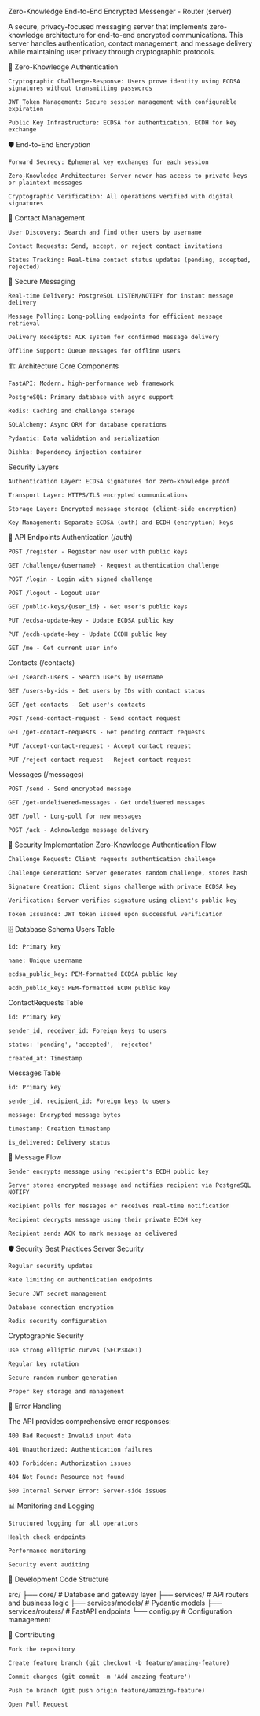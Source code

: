 Zero-Knowledge End-to-End Encrypted Messenger - Router (server)

A secure, privacy-focused messaging server that implements zero-knowledge architecture for end-to-end encrypted communications. This server handles authentication, contact management, and message delivery while maintaining user privacy through cryptographic protocols.

🔐 Zero-Knowledge Authentication

    Cryptographic Challenge-Response: Users prove identity using ECDSA signatures without transmitting passwords

    JWT Token Management: Secure session management with configurable expiration

    Public Key Infrastructure: ECDSA for authentication, ECDH for key exchange

🛡️ End-to-End Encryption

    Forward Secrecy: Ephemeral key exchanges for each session

    Zero-Knowledge Architecture: Server never has access to private keys or plaintext messages

    Cryptographic Verification: All operations verified with digital signatures

👥 Contact Management

    User Discovery: Search and find other users by username

    Contact Requests: Send, accept, or reject contact invitations

    Status Tracking: Real-time contact status updates (pending, accepted, rejected)

💬 Secure Messaging

    Real-time Delivery: PostgreSQL LISTEN/NOTIFY for instant message delivery

    Message Polling: Long-polling endpoints for efficient message retrieval

    Delivery Receipts: ACK system for confirmed message delivery

    Offline Support: Queue messages for offline users

🏗️ Architecture
Core Components

    FastAPI: Modern, high-performance web framework

    PostgreSQL: Primary database with async support

    Redis: Caching and challenge storage

    SQLAlchemy: Async ORM for database operations

    Pydantic: Data validation and serialization

    Dishka: Dependency injection container

Security Layers

    Authentication Layer: ECDSA signatures for zero-knowledge proof

    Transport Layer: HTTPS/TLS encrypted communications

    Storage Layer: Encrypted message storage (client-side encryption)

    Key Management: Separate ECDSA (auth) and ECDH (encryption) keys

🔧 API Endpoints
Authentication (/auth)

    POST /register - Register new user with public keys

    GET /challenge/{username} - Request authentication challenge

    POST /login - Login with signed challenge

    POST /logout - Logout user

    GET /public-keys/{user_id} - Get user's public keys

    PUT /ecdsa-update-key - Update ECDSA public key

    PUT /ecdh-update-key - Update ECDH public key

    GET /me - Get current user info

Contacts (/contacts)

    GET /search-users - Search users by username

    GET /users-by-ids - Get users by IDs with contact status

    GET /get-contacts - Get user's contacts

    POST /send-contact-request - Send contact request

    GET /get-contact-requests - Get pending contact requests

    PUT /accept-contact-request - Accept contact request

    PUT /reject-contact-request - Reject contact request

Messages (/messages)

    POST /send - Send encrypted message

    GET /get-undelivered-messages - Get undelivered messages

    GET /poll - Long-poll for new messages

    POST /ack - Acknowledge message delivery

🔐 Security Implementation
Zero-Knowledge Authentication Flow

    Challenge Request: Client requests authentication challenge

    Challenge Generation: Server generates random challenge, stores hash

    Signature Creation: Client signs challenge with private ECDSA key

    Verification: Server verifies signature using client's public key

    Token Issuance: JWT token issued upon successful verification

🗄️ Database Schema
Users Table

    id: Primary key

    name: Unique username

    ecdsa_public_key: PEM-formatted ECDSA public key

    ecdh_public_key: PEM-formatted ECDH public key

ContactRequests Table

    id: Primary key

    sender_id, receiver_id: Foreign keys to users

    status: 'pending', 'accepted', 'rejected'

    created_at: Timestamp

Messages Table

    id: Primary key

    sender_id, recipient_id: Foreign keys to users

    message: Encrypted message bytes

    timestamp: Creation timestamp

    is_delivered: Delivery status

🔄 Message Flow

    Sender encrypts message using recipient's ECDH public key

    Server stores encrypted message and notifies recipient via PostgreSQL NOTIFY

    Recipient polls for messages or receives real-time notification

    Recipient decrypts message using their private ECDH key

    Recipient sends ACK to mark message as delivered

🛡️ Security Best Practices
Server Security

    Regular security updates

    Rate limiting on authentication endpoints

    Secure JWT secret management

    Database connection encryption

    Redis security configuration

Cryptographic Security

    Use strong elliptic curves (SECP384R1)

    Regular key rotation

    Secure random number generation

    Proper key storage and management

🚨 Error Handling

The API provides comprehensive error responses:

    400 Bad Request: Invalid input data

    401 Unauthorized: Authentication failures

    403 Forbidden: Authorization issues

    404 Not Found: Resource not found

    500 Internal Server Error: Server-side issues

📊 Monitoring and Logging

    Structured logging for all operations

    Health check endpoints

    Performance monitoring

    Security event auditing

🔧 Development
Code Structure

src/
├── core/          # Database and gateway layer
├── services/      # API routers and business logic
├── services/models/        # Pydantic models
├── services/routers/       # FastAPI endpoints
└── config.py      # Configuration management

🤝 Contributing

    Fork the repository

    Create feature branch (git checkout -b feature/amazing-feature)

    Commit changes (git commit -m 'Add amazing feature')

    Push to branch (git push origin feature/amazing-feature)

    Open Pull Request



